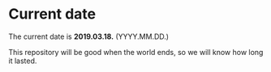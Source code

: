# Current date

The current date is **2019.03.18.** (YYYY.MM.DD.)

This repository will be good when the world ends, so we will know how long it lasted.